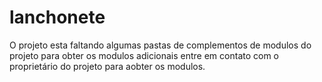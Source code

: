 # lanchonete

O projeto esta faltando algumas pastas de complementos de modulos do projeto
para obter os modulos adicionais entre em contato com o proprietário do projeto
para aobter os modulos.